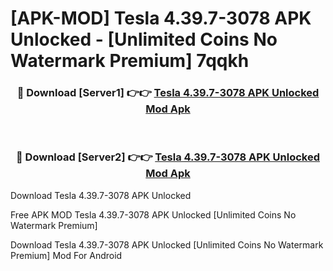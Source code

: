 # [APK-MOD] Tesla 4.39.7-3078 APK Unlocked - [Unlimited Coins No Watermark Premium] 7qqkh



<div align="center">
<h3>🔴 Download [Server1] 👉👉 <a href="https://momento.my/?title=Tesla_4.39.7-3078_APK_Unlocked">Tesla 4.39.7-3078 APK Unlocked Mod Apk</a></h3><br>

<h3>🔴 Download [Server2] 👉👉 <a href="https://momento.my/?title=Tesla_4.39.7-3078_APK_Unlocked">Tesla 4.39.7-3078 APK Unlocked Mod Apk</a></h3>
</div>



Download Tesla 4.39.7-3078 APK Unlocked 

Free APK MOD Tesla 4.39.7-3078 APK Unlocked [Unlimited Coins No Watermark Premium]

Download Tesla 4.39.7-3078 APK Unlocked [Unlimited Coins No Watermark Premium] Mod For Android
